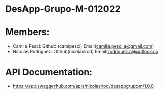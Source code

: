 # DesApp-Grupo-M-012022

# Members:
  - Camila Pesci: Github (camipesci) Email(camila.pesci.a@gmail.com)
  - Nicolas Rodriguez: Github(nicolaslrod) Email(rodriguez.n@outlook.co

# API Documentation:
 - https://app.swaggerhub.com/apis/nicolaslrod/desappgrupom/1.0.0
